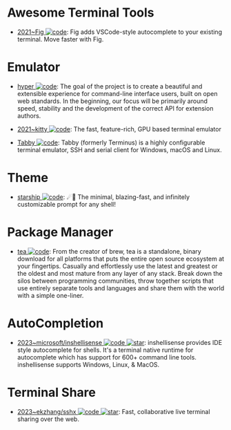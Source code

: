 # Awesome Terminal Tools

- [2021~Fig ![code](https://ng-tech.icu/assets/code.svg)](https://fig.io/): Fig adds VSCode-style autocomplete to your existing terminal. Move faster with Fig.

# Emulator

- [hyper ![code](https://ng-tech.icu/assets/code.svg)](https://github.com/vercel/hyper): The goal of the project is to create a beautiful and extensible experience for command-line interface users, built on open web standards. In the beginning, our focus will be primarily around speed, stability and the development of the correct API for extension authors.

- [2021~kitty ![code](https://ng-tech.icu/assets/code.svg)](https://sw.kovidgoyal.net/kitty/): The fast, feature-rich, GPU based terminal emulator

- [Tabby ![code](https://ng-tech.icu/assets/code.svg)](https://github.com/Eugeny/tabby): Tabby (formerly Terminus) is a highly configurable terminal emulator, SSH and serial client for Windows, macOS and Linux.

# Theme

- [starship ![code](https://ng-tech.icu/assets/code.svg)](https://github.com/starship/starship): ☄🌌️ The minimal, blazing-fast, and infinitely customizable prompt for any shell!

# Package Manager

- [tea ![code](https://ng-tech.icu/assets/code.svg)](https://github.com/teaxyz/cli): From the creator of brew, tea is a standalone, binary download for all platforms that puts the entire open source ecosystem at your fingertips. Casually and effortlessly use the latest and greatest or the oldest and most mature from any layer of any stack. Break down the silos between programming communities, throw together scripts that use entirely separate tools and languages and share them with the world with a simple one-liner.

# AutoCompletion

- [2023~microsoft/inshellisense ![code](https://ng-tech.icu/assets/code.svg) ![star](https://img.shields.io/github/stars/microsoft/inshellisense)](https://github.com/microsoft/inshellisense): inshellisense provides IDE style autocomplete for shells. It's a terminal native runtime for autocomplete which has support for 600+ command line tools. inshellisense supports Windows, Linux, & MacOS.

# Terminal Share

- [2023~ekzhang/sshx ![code](https://ng-tech.icu/assets/code.svg) ![star](https://img.shields.io/github/stars/ekzhang/sshx)](https://github.com/ekzhang/sshx): Fast, collaborative live terminal sharing over the web.
